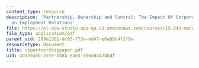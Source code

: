```yaml
---
content_type: resource
description: 'Partnership, Ownership and Control: The Impact Of Corporate Governance
  on Employment Relations'
file: https://ol-ocw-studio-app-qa.s3.amazonaws.com/courses/15-343-managing-transformations-in-work-organizations-and-society-spring-2002/4d47eaeb7e7ebb8ae4e3556a8442bbdf_ukpartnershippaper.pdf
file_type: application/pdf
parent_uid: 289e1361-dc93-773a-ed47-e6a99d4f1f9a
resourcetype: Document
title: ukpartnershippaper.pdf
uid: 4d47eaeb-7e7e-bb8a-e4e3-556a8442bbdf
---
```

